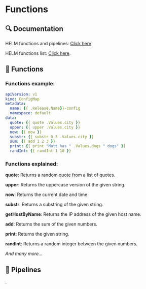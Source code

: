 # Functions

## 🔍 Documentation
HELM functions and pipelines: [Click here](https://helm.sh/docs/chart_template_guide/functions_and_pipelines/).

HELM functions list: [Click here](https://helm.sh/docs/chart_template_guide/function_list/).


## 🛫 Functions
### Functions example:
```yaml
apiVersion: v1
kind: ConfigMap
metadata:
  name: {{ .Release.Name}}-config
  namespace: default
data:
  quote: {{ quote .Values.city }}
  upper: {{ upper .Values.city }}
  now: {{ now }}
  substr: {{ substr 0 3 .Values.city }}
  sum: {{ add 1 2 3 }}
  print: {{ print "Matt has " .Values.dogs " dogs" }}
  randInt: {{ randInt 1 10 }}
```
### Functions explained:

**quote**: Returns a random quote from a list of quotes.

**upper**: Returns the uppercase version of the given string.

**now**: Returns the current date and time.

**substr**: Returns a substring of the given string.

**getHostByName**: Returns the IP address of the given host name.

**add**: Returns the sum of the given numbers.

**print**: Returns the given string.

**randInt**: Returns a random integer between the given numbers.

*And many more...*


## 🪈 Pipelines
.



